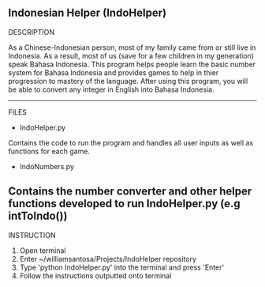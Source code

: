 Indonesian Helper (IndoHelper)
-------------------
DESCRIPTION

As a Chinese-Indonesian person, most of my family came from or still live in Indonesia. As a result, most of us (save for a few children in my generation) speak Bahasa Indonesia. This program helps people learn the basic number system for Bahasa Indonesia and provides games to help in thier progression to mastery of the language. After using this program, you will be able to convert any integer in English into Bahasa Indonesia.

-------------------
FILES

- IndoHelper.py

Contains the code to run the program and handles all user inputs as well as functions for each game.

- IndoNumbers.py

Contains the number converter and other helper functions developed to run IndoHelper.py (e.g intToIndo())
-------------------
INSTRUCTION

1. Open terminal
2. Enter ~/williamsantosa/Projects/IndoHelper repository
3. Type 'python IndoHelper.py' into the terminal and press 'Enter'
4. Follow the instructions outputted onto terminal
